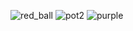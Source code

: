 ![red_ball](https://github.com/Alfaxad/KUAS_Robocon_AI/assets/68440833/946da526-33e9-4178-9d84-0025ad0d74a0)
![pot2](https://github.com/Alfaxad/KUAS_Robocon_AI/assets/68440833/023757db-c54b-4e17-a7a3-3627336dbfcc)
![purple](https://github.com/Alfaxad/KUAS_Robocon_AI/assets/68440833/02dd4509-4a21-4825-ab9a-6e4e999c969c)
